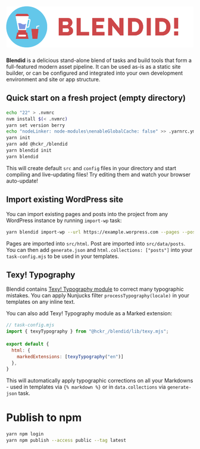 # ![Blendid](https://raw.githubusercontent.com/hckr-studio/blendid/master/blendid-logo.png)

**Blendid** is a delicious stand-alone blend of tasks and build tools that form a full-featured modern asset pipeline.
It can be used as-is as a static site builder, or can be configured and integrated into your own
development environment and site or app structure.

## Quick start on a fresh project (empty directory)

```bash
echo "22" > .nvmrc
nvm install $(< .nvmrc)
yarn set version berry
echo "nodeLinker: node-modules\nenableGlobalCache: false" >> .yarnrc.yml
yarn init
yarn add @hckr_/blendid
yarn blendid init
yarn blendid
```

This will create default `src` and `config` files in your directory and start compiling and live-updating files!
Try editing them and watch your browser auto-update!

## Import existing WordPress site

You can import existing pages and posts into the project from any WordPress instance by running `import-wp` task:

```bash
yarn blendid import-wp --url https://example.worpress.com --pages --posts
```

Pages are imported into `src/html`.
Post are imported into `src/data/posts`.
You can then add `generate.json` and `html.collections: ["posts"]` into your `task-config.mjs` to be used in your templates.

## Texy! Typography

Blendid contains [Texy! Typography module](https://texy.info/en/syntax-full#typography) to correct many typographic mistakes.
You can apply Nunjucks filter `processTypography(locale)` in your templates on any inline text.

You can also add Texy! Typography module as a Marked extension:

```javascript
// task-config.mjs
import { texyTypography } from "@hckr_/blendid/lib/texy.mjs";

export default {
  html: {
    markedExtensions: [texyTypography("en")]
  },
}
```

This will automatically apply typographic corrections on all your Markdowns - used in templates via `{% markdown %}`
or in `data.collections` via `generate-json` task.

# Publish to npm

```bash
yarn npm login
yarn npm publish --access public --tag latest
```
